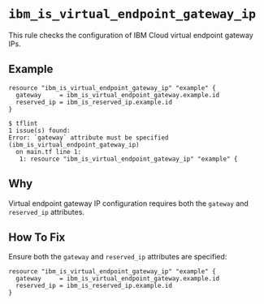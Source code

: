 # `ibm_is_virtual_endpoint_gateway_ip`

This rule checks the configuration of IBM Cloud virtual endpoint gateway IPs.

## Example

```hcl
resource "ibm_is_virtual_endpoint_gateway_ip" "example" {
  gateway     = ibm_is_virtual_endpoint_gateway.example.id
  reserved_ip = ibm_is_reserved_ip.example.id
}
```

```console
$ tflint
1 issue(s) found:
Error: `gateway` attribute must be specified (ibm_is_virtual_endpoint_gateway_ip)
  on main.tf line 1:
   1: resource "ibm_is_virtual_endpoint_gateway_ip" "example" {
```

## Why

Virtual endpoint gateway IP configuration requires both the `gateway` and `reserved_ip` attributes.

## How To Fix

Ensure both the `gateway` and `reserved_ip` attributes are specified:

```hcl
resource "ibm_is_virtual_endpoint_gateway_ip" "example" {
  gateway     = ibm_is_virtual_endpoint_gateway.example.id
  reserved_ip = ibm_is_reserved_ip.example.id
}
```